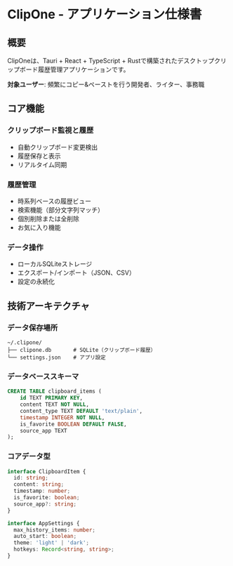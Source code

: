 # ClipOne - アプリケーション仕様書

## 概要
ClipOneは、Tauri + React + TypeScript + Rustで構築されたデスクトップクリップボード履歴管理アプリケーションです。

**対象ユーザー**: 頻繁にコピー&ペーストを行う開発者、ライター、事務職

## コア機能

### クリップボード監視と履歴
- 自動クリップボード変更検出
- 履歴保存と表示
- リアルタイム同期

### 履歴管理
- 時系列ベースの履歴ビュー
- 検索機能（部分文字列マッチ）
- 個別削除または全削除
- お気に入り機能

### データ操作
- ローカルSQLiteストレージ
- エクスポート/インポート（JSON、CSV）
- 設定の永続化

## 技術アーキテクチャ

### データ保存場所
```
~/.clipone/
├── clipone.db       # SQLite（クリップボード履歴）
└── settings.json    # アプリ設定
```

### データベーススキーマ
```sql
CREATE TABLE clipboard_items (
    id TEXT PRIMARY KEY,
    content TEXT NOT NULL,
    content_type TEXT DEFAULT 'text/plain',
    timestamp INTEGER NOT NULL,
    is_favorite BOOLEAN DEFAULT FALSE,
    source_app TEXT
);
```

### コアデータ型
```typescript
interface ClipboardItem {
  id: string;
  content: string;
  timestamp: number;
  is_favorite: boolean;
  source_app?: string;
}

interface AppSettings {
  max_history_items: number;
  auto_start: boolean;
  theme: 'light' | 'dark';
  hotkeys: Record<string, string>;
}
```

